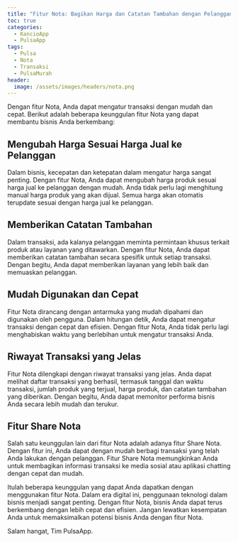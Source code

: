 ```yaml
---
title: "Fitur Nota: Bagikan Harga dan Catatan Tambahan dengan Pelanggan Anda!"
toc: true
categories:
  - KancioApp
  - PulsaApp
tags:
  - Pulsa
  - Nota
  - Transaksi
  - PulsaMurah
header:
  image: /assets/images/headers/nota.png
---
```


Dengan fitur Nota, Anda dapat mengatur transaksi dengan mudah dan cepat. Berikut adalah beberapa keunggulan fitur Nota yang dapat membantu bisnis Anda berkembang:

## Mengubah Harga Sesuai Harga Jual ke Pelanggan
Dalam bisnis, kecepatan dan ketepatan dalam mengatur harga sangat penting. Dengan fitur Nota, Anda dapat mengubah harga produk sesuai harga jual ke pelanggan dengan mudah. Anda tidak perlu lagi menghitung manual harga produk yang akan dijual. Semua harga akan otomatis terupdate sesuai dengan harga jual ke pelanggan.

## Memberikan Catatan Tambahan
Dalam transaksi, ada kalanya pelanggan meminta permintaan khusus terkait produk atau layanan yang ditawarkan. Dengan fitur Nota, Anda dapat memberikan catatan tambahan secara spesifik untuk setiap transaksi. Dengan begitu, Anda dapat memberikan layanan yang lebih baik dan memuaskan pelanggan.

## Mudah Digunakan dan Cepat
Fitur Nota dirancang dengan antarmuka yang mudah dipahami dan digunakan oleh pengguna. Dalam hitungan detik, Anda dapat mengatur transaksi dengan cepat dan efisien. Dengan fitur Nota, Anda tidak perlu lagi menghabiskan waktu yang berlebihan untuk mengatur transaksi Anda.

## Riwayat Transaksi yang Jelas
Fitur Nota dilengkapi dengan riwayat transaksi yang jelas. Anda dapat melihat daftar transaksi yang berhasil, termasuk tanggal dan waktu transaksi, jumlah produk yang terjual, harga produk, dan catatan tambahan yang diberikan. Dengan begitu, Anda dapat memonitor performa bisnis Anda secara lebih mudah dan terukur.

## Fitur Share Nota
Salah satu keunggulan lain dari fitur Nota adalah adanya fitur Share Nota. Dengan fitur ini, Anda dapat dengan mudah berbagi transaksi yang telah Anda lakukan dengan pelanggan. Fitur Share Nota memungkinkan Anda untuk membagikan informasi transaksi ke media sosial atau aplikasi chatting dengan cepat dan mudah.

Itulah beberapa keunggulan yang dapat Anda dapatkan dengan menggunakan fitur Nota. Dalam era digital ini, penggunaan teknologi dalam bisnis menjadi sangat penting. Dengan fitur Nota, bisnis Anda dapat terus berkembang dengan lebih cepat dan efisien. Jangan lewatkan kesempatan Anda untuk memaksimalkan potensi bisnis Anda dengan fitur Nota.

Salam hangat,
Tim PulsaApp.